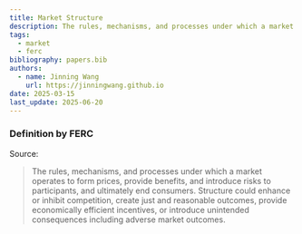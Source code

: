 ```yaml
---
title: Market Structure
description: The rules, mechanisms, and processes under which a market operates.
tags:
  - market
  - ferc
bibliography: papers.bib
authors:
  - name: Jinning Wang
    url: https://jinningwang.github.io
date: 2025-03-15
last_update: 2025-06-20
---
```


### Definition by FERC

Source: <d-cite key="ferc2020glossary"></d-cite>

> The rules, mechanisms, and processes under which a market operates to form prices, provide benefits, and introduce risks to participants, and ultimately end consumers. Structure could enhance or inhibit competition, create just and reasonable outcomes, provide economically efficient incentives, or introduce unintended consequences including adverse market outcomes.
